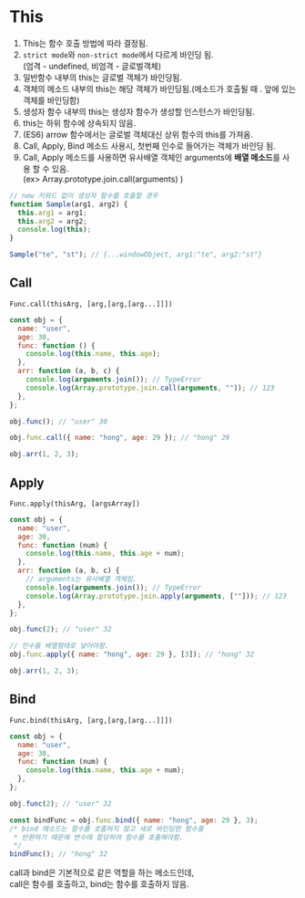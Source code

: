 # **This**

1. This는 함수 호출 방법에 따라 결정됨.
2. `strict mode`와 `non-strict mode`에서 다르게 바인딩 됨.  
   (엄격 - undefined, 비엄격 - 글로벌객체)
3. 일반함수 내부의 this는 글로벌 객체가 바인딩됨.
4. 객체의 메소드 내부의 this는 해당 객체가 바인딩됨.(메소드가 호출될 때 . 앞에 있는 객체를 바인딩함)
5. 생성자 함수 내부의 this는 생성자 함수가 생성할 인스턴스가 바인딩됨.
6. this는 하위 함수에 상속되지 않음.
7. (ES6) arrow 함수에서는 글로벌 객체대신 상위 함수의 this를 가져옴.
8. Call, Apply, Bind 메소드 사용시, 첫번째 인수로 들어가는 객체가 바인딩 됨.
9. Call, Apply 메소드를 사용하면 유사배열 객체인 arguments에 **배열 메소드**를 사용 할 수 있음.<br> (ex> Array.prototype.join.call(arguments) )

```js
// new 키워드 없이 생성자 함수를 호출할 경우
function Sample(arg1, arg2) {
  this.arg1 = arg1;
  this.arg2 = arg2;
  console.log(this);
}

Sample("te", "st"); // {...windowObject, arg1:"te", arg2:"st"}
```

## **Call**

`Func.call(thisArg, [arg,[arg,[arg...]]])`

```js
const obj = {
  name: "user",
  age: 30,
  func: function () {
    console.log(this.name, this.age);
  },
  arr: function (a, b, c) {
    console.log(arguments.join()); // TypeError
    console.log(Array.prototype.join.call(arguments, "")); // 123
  },
};

obj.func(); // "user" 30

obj.func.call({ name: "hong", age: 29 }); // "hong" 29

obj.arr(1, 2, 3);
```

## **Apply**

`Func.apply(thisArg, [argsArray])`

```js
const obj = {
  name: "user",
  age: 30,
  func: function (num) {
    console.log(this.name, this.age + num);
  },
  arr: function (a, b, c) {
    // arguments는 유사배열 객체임.
    console.log(arguments.join()); // TypeError
    console.log(Array.prototype.join.apply(arguments, [""])); // 123
  },
};

obj.func(2); // "user" 32

// 인수를 배열형태로 넣어야함.
obj.func.apply({ name: "hong", age: 29 }, [3]); // "hong" 32

obj.arr(1, 2, 3);
```

## **Bind**

`Func.bind(thisArg, [arg,[arg,[arg...]]])`

```js
const obj = {
  name: "user",
  age: 30,
  func: function (num) {
    console.log(this.name, this.age + num);
  },
};

obj.func(2); // "user" 32

const bindFunc = obj.func.bind({ name: "hong", age: 29 }, 3);
/* bind 메소드는 함수를 호줄하지 않고 새로 바인딩한 함수를
 * 반환하기 때문에 변수에 할당하여 함수를 호출해야함.
 */
bindFunc(); // "hong" 32
```

call과 bind은 기본적으로 같은 역할을 하는 메소드인데,<br>
call은 함수를 호출하고, bind는 함수를 호출하지 않음.

